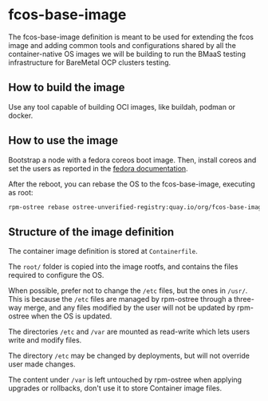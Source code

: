 # fcos-base-image

The fcos-base-image definition is meant to be used for extending the fcos image and adding common tools 
and configurations shared by all the container-native OS images we will be building to run the BMaaS testing infrastructure 
for BareMetal OCP clusters testing.

## How to build the image

Use any tool capable of building OCI images, like buildah, podman or docker.

## How to use the image

Bootstrap a node with a fedora coreos boot image. Then, install coreos and set the users as reported in the 
[fedora documentation](https://docs.fedoraproject.org/en-US/fedora-coreos/bare-metal/).

After the reboot, you can rebase the OS to the fcos-base-image, executing as root:

```bash
rpm-ostree rebase ostree-unverified-registry:quay.io/org/fcos-base-image:latest --bypass-driver --reboot
```

## Structure of the image definition

The container image definition is stored at `Containerfile`. 

The `root/` folder is copied into the image rootfs, and contains the files required to configure the OS.

When possible, prefer not to change the `/etc` files, but the ones in `/usr/`. This is because the `/etc` files are
managed by rpm-ostree through a three-way merge, and any files modified by the user will not be updated by rpm-ostree
when the OS is updated.

The directories `/etc` and `/var` are mounted as read-write which lets users write and modify files.

The directory `/etc` may be changed by deployments, but will not override user made changes. 

The content under `/var` is left untouched by rpm-ostree when applying upgrades or rollbacks, 
don't use it to store Container image files.